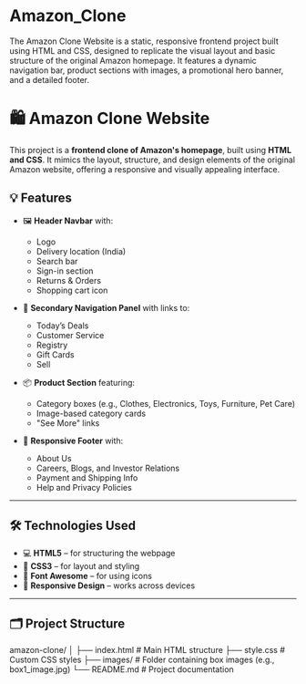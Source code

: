 # Amazon_Clone
The Amazon Clone Website is a static, responsive frontend project built using HTML and CSS, designed to replicate the visual layout and basic structure of the original Amazon homepage. It features a dynamic navigation bar, product sections with images, a promotional hero banner, and a detailed footer. 

# 🛍️ Amazon Clone Website

This project is a **frontend clone of Amazon's homepage**, built using **HTML and CSS**. It mimics the layout, structure, and design elements of the original Amazon website, offering a responsive and visually appealing interface.

## 💡 Features

- 🖼️ **Header Navbar** with:
  - Logo
  - Delivery location (India)
  - Search bar
  - Sign-in section
  - Returns & Orders
  - Shopping cart icon

- 🔘 **Secondary Navigation Panel** with links to:
  - Today’s Deals
  - Customer Service
  - Registry
  - Gift Cards
  - Sell

- 📦 **Product Section** featuring:
  - Category boxes (e.g., Clothes, Electronics, Toys, Furniture, Pet Care)
  - Image-based category cards
  - "See More" links

- 📄 **Responsive Footer** with:
  - About Us
  - Careers, Blogs, and Investor Relations
  - Payment and Shipping Info
  - Help and Privacy Policies

---

## 🛠️ Technologies Used

- 💻 **HTML5** – for structuring the webpage
- 🎨 **CSS3** – for layout and styling
- 🎯 **Font Awesome** – for using icons
- 📱 **Responsive Design** – works across devices

---

## 🗂️ Project Structure

amazon-clone/
│
├── index.html # Main HTML structure
├── style.css # Custom CSS styles
├── images/ # Folder containing box images (e.g., box1_image.jpg)
└── README.md # Project documentation
